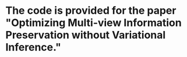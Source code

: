 # The code is provided for the paper "Optimizing Multi-view Information Preservation without Variational Inference."

